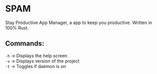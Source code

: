 # SPAM
Stay Productive App Manager, a app to keep you productive. Written in 100% Rust.

## Commands:
`-h` -> Displays the help screen\
`-v` -> Displays version of the project\
`-t` -> Toggles if daemon is on
